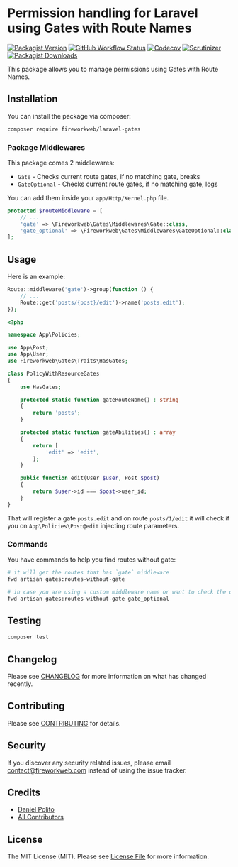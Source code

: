 # Permission handling for Laravel using Gates with Route Names

[![Packagist Version](https://img.shields.io/packagist/v/fireworkweb/laravel-gates?style=for-the-badge)](https://packagist.org/packages/fireworkweb/laravel-gates)
[![GitHub Workflow Status](https://img.shields.io/github/workflow/status/fireworkweb/laravel-gates/run-tests?style=for-the-badge)](https://github.com/fireworkweb/laravel-gates/actions?query=workflow%3Arun-tests)
[![Codecov](https://img.shields.io/codecov/c/github/fireworkweb/laravel-gates?style=for-the-badge)](https://codecov.io/gh/fireworkweb/laravel-gates)
[![Scrutinizer](https://img.shields.io/scrutinizer/build/g/fireworkweb/laravel-gates?style=for-the-badge)](https://scrutinizer-ci.com/g/fireworkweb/laravel-gates)
[![Packagist Downloads](https://img.shields.io/packagist/dt/fireworkweb/laravel-gates?style=for-the-badge)](https://packagist.org/packages/fireworkweb/laravel-gates)

This package allows you to manage permissions using Gates with Route Names.

## Installation

You can install the package via composer:

```bash
composer require fireworkweb/laravel-gates
```

### Package Middlewares

This package comes 2 middlewares:

* `Gate` - Checks current route gates, if no matching gate, breaks
* `GateOptional` - Checks current route gates, if no matching gate, logs

You can add them inside your `app/Http/Kernel.php` file.

```php
protected $routeMiddleware = [
    // ...
    'gate' => \Fireworkweb\Gates\Middlewares\Gate::class,
    'gate_optional' => \Fireworkweb\Gates\Middlewares\GateOptional::class,
];
```

## Usage

Here is an example:

```php
Route::middleware('gate')->group(function () {
    // ...
    Route::get('posts/{post}/edit')->name('posts.edit');
});
```

```php
<?php

namespace App\Policies;

use App\Post;
use App\User;
use Fireworkweb\Gates\Traits\HasGates;

class PolicyWithResourceGates
{
    use HasGates;

    protected static function gateRouteName() : string
    {
        return 'posts';
    }

    protected static function gateAbilities() : array
    {
        return [
            'edit' => 'edit',
        ];
    }

    public function edit(User $user, Post $post)
    {
        return $user->id === $post->user_id;
    }
}
```

That will register a gate `posts.edit` and on route `posts/1/edit` it will check if you on `App\Policies\Post@edit` injecting route parameters.

### Commands

You have commands to help you find routes without gate:

```bash
# it will get the routes that has `gate` middleware
fwd artisan gates:routes-without-gate

# in case you are using a custom middleware name or want to check the optional one
fwd artisan gates:routes-without-gate gate_optional
```

## Testing

``` bash
composer test
```

## Changelog

Please see [CHANGELOG](CHANGELOG.md) for more information on what has changed recently.

## Contributing

Please see [CONTRIBUTING](CONTRIBUTING.md) for details.

## Security

If you discover any security related issues, please email contact@fireworkweb.com instead of using the issue tracker.

## Credits

- [Daniel Polito](https://github.com/dbpolito)
- [All Contributors](../../contributors)

## License

The MIT License (MIT). Please see [License File](LICENSE.md) for more information.
